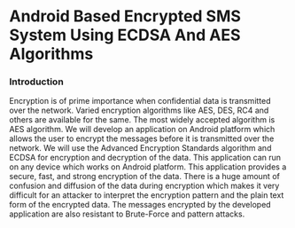# Android Based Encrypted SMS System Using ECDSA And AES Algorithms

### Introduction

Encryption is of prime importance when confidential data is transmitted over the network. Varied encryption algorithms like AES, DES, RC4 and others are available for the same. The most widely accepted algorithm is AES algorithm. We will develop an application on Android platform which allows the user to encrypt the messages before it is transmitted over the network. We will use the Advanced Encryption Standards algorithm and ECDSA for encryption and decryption of the data. This application can run on any device which works on Android platform. This application provides a secure, fast, and strong encryption of the data. There is a huge amount of confusion and diffusion of the data during encryption which makes it very difficult for an attacker to interpret the encryption pattern and the plain text form of the encrypted data. The messages encrypted by the developed application are also resistant to Brute-Force and pattern attacks.
